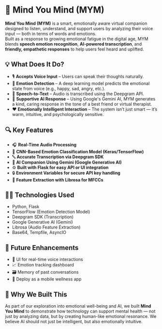 # 🧠 Mind You Mind (MYM)

**Mind You Mind (MYM)** is a smart, emotionally aware virtual companion designed to listen, understand, and support users by analyzing their voice input — both in terms of words and emotions.  
Built as a response to growing emotional fatigue in the digital age, MYM blends **speech emotion recognition**, **AI-powered transcription**, and **friendly, empathetic responses** to help users feel heard and uplifted.

## 💡 What Does It Do?

- 🎙️ **Accepts Voice Input** – Users can speak their thoughts naturally.
- 🧠 **Emotion Detection** – A deep learning model predicts the emotional state from voice (e.g., happy, sad, angry, etc.).
- 📝 **Speech-to-Text** – Audio is transcribed using the Deepgram API.
- 💬 **Supportive AI Response** – Using Google's Gemini AI, MYM generates a kind, caring response in the tone of a best friend or virtual therapist.
- ❤️ **Emotionally Intelligent Interaction** – The system isn’t just smart — it’s warm, intuitive, and psychologically sensitive.

## 🔍 Key Features

- 🎧 **Real-Time Audio Processing**  
- 🤖 **CNN-Based Emotion Classification Model (Keras/TensorFlow)**  
- 🔤 **Accurate Transcription via Deepgram SDK**  
- 💬 **AI Companion Using Gemini (Google Generative AI)**  
- ⚙️ **Built with Flask for easy API or UI integration**  
- 🔒 **Environment Variables for secure API key handling**  
- 🧪 **Feature Extraction with Librosa for MFCCs**

## 🧑‍💻 Technologies Used

- Python, Flask  
- TensorFlow (Emotion Detection Model)  
- Deepgram SDK (Transcription)  
- Google Generative AI (Gemini)  
- Librosa (Audio Feature Extraction)  
- Base64, Tempfile, AsyncIO

## 🌱 Future Enhancements

- 🎯 UI for real-time voice interactions  
- 📈 Emotion tracking dashboard  
- 🗃️ Memory of past conversations  
- 📲 Deploy as a mobile wellness app

## 🙌 Why We Built This

As part of our exploration into emotional well-being and AI, we built **Mind You Mind** to demonstrate how technology can support mental health — not just by analyzing data, but by creating human-like emotional resonance. We believe AI should not just be intelligent, but also emotionally intuitive.

